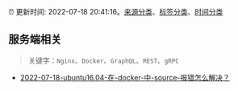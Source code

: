 :alarm_clock: 更新时间: 2022-07-18 20:41:16。[来源分类](../README.md)、[标签分类](../TAGS.md)、[时间分类](../TIMELINE.md)

## 服务端相关


> 关键字：`Nginx`、`Docker`、`GraphQL`、`REST`、`gRPC`



- [2022-07-18-ubuntu16.04-在-docker-中-source-报错怎么解决？](https://www.v2ex.com/t/867134) 